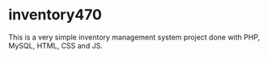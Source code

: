 # inventory470
This is a very simple inventory management system project done with PHP, MySQL, HTML, CSS and JS.

